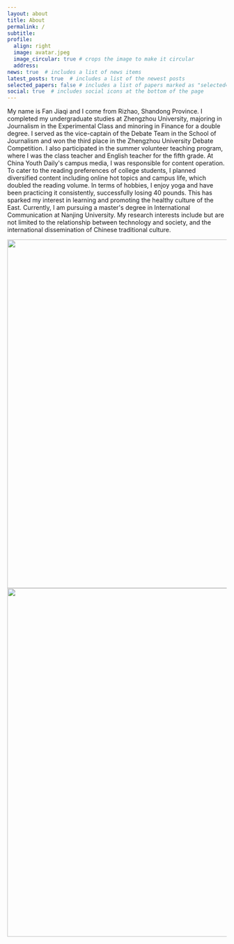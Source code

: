 ```yaml
---
layout: about
title: About
permalink: /
subtitle: 
profile:
  align: right
  image: avatar.jpeg
  image_circular: true # crops the image to make it circular
  address: 
news: true  # includes a list of news items
latest_posts: true  # includes a list of the newest posts
selected_papers: false # includes a list of papers marked as "selected={true}"
social: true  # includes social icons at the bottom of the page
---
```


My name is Fan Jiaqi and I come from Rizhao, Shandong Province. I completed my undergraduate studies at Zhengzhou University, majoring in Journalism in the Experimental Class and minoring in Finance for a double degree. I served as the vice-captain of the Debate Team in the School of Journalism and won the third place in the Zhengzhou University Debate Competition. I also participated in the summer volunteer teaching program, where I was the class teacher and English teacher for the fifth grade. At China Youth Daily's campus media, I was responsible for content operation. To cater to the reading preferences of college students, I planned diversified content including online hot topics and campus life, which doubled the reading volume. In terms of hobbies, I enjoy yoga and have been practicing it consistently, successfully losing 40 pounds. This has sparked my interest in learning and promoting the healthy culture of the East. Currently, I am pursuing a master's degree in International Communication at Nanjing University. My research interests include but are not limited to the relationship between technology and society, and the international dissemination of Chinese traditional culture.

<img src="https://user-images.githubusercontent.com/543384/178952701-6e595809-3059-41d4-9d88-356a9b339445.png" align = "middle" width = "800px">


<br>

<a href="https://github.com/SocratesClub/SocratesClub.github.io/edit/master/_pages/about.md">
  <img src="https://user-images.githubusercontent.com/543384/192227995-fdb3a693-2f68-4dc4-b9bd-06053066322f.png" width = "800" align="middle" />
</a>

<br>
